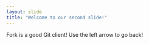 ```yaml
---
layout: slide
title: "Welcome to our second slide!"
---
```

Fork is a good Git client!
Use the left arrow to go back!
